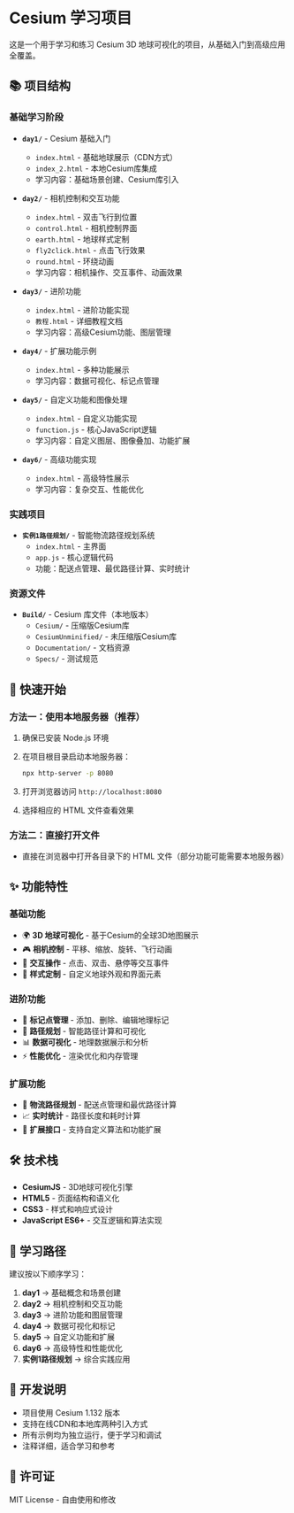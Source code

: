 # Cesium 学习项目

这是一个用于学习和练习 Cesium 3D 地球可视化的项目，从基础入门到高级应用全覆盖。

## 📚 项目结构

### 基础学习阶段

- **`day1/`** - Cesium 基础入门
  - `index.html` - 基础地球展示（CDN方式）
  - `index_2.html` - 本地Cesium库集成
  - 学习内容：基础场景创建、Cesium库引入

- **`day2/`** - 相机控制和交互功能
  - `index.html` - 双击飞行到位置
  - `control.html` - 相机控制界面
  - `earth.html` - 地球样式定制
  - `fly2click.html` - 点击飞行效果
  - `round.html` - 环绕动画
  - 学习内容：相机操作、交互事件、动画效果

- **`day3/`** - 进阶功能
  - `index.html` - 进阶功能实现
  - `教程.html` - 详细教程文档
  - 学习内容：高级Cesium功能、图层管理

- **`day4/`** - 扩展功能示例
  - `index.html` - 多种功能展示
  - 学习内容：数据可视化、标记点管理

- **`day5/`** - 自定义功能和图像处理
  - `index.html` - 自定义功能实现
  - `function.js` - 核心JavaScript逻辑
  - 学习内容：自定义图层、图像叠加、功能扩展

- **`day6/`** - 高级功能实现
  - `index.html` - 高级特性展示
  - 学习内容：复杂交互、性能优化

### 实践项目

- **`实例1路径规划/`** - 智能物流路径规划系统
  - `index.html` - 主界面
  - `app.js` - 核心逻辑代码
  - 功能：配送点管理、最优路径计算、实时统计

### 资源文件

- **`Build/`** - Cesium 库文件（本地版本）
  - `Cesium/` - 压缩版Cesium库
  - `CesiumUnminified/` - 未压缩版Cesium库
  - `Documentation/` - 文档资源
  - `Specs/` - 测试规范

## 🚀 快速开始

### 方法一：使用本地服务器（推荐）

1. 确保已安装 Node.js 环境
2. 在项目根目录启动本地服务器：

   ```bash
   npx http-server -p 8080
   ```

3. 打开浏览器访问 `http://localhost:8080`
4. 选择相应的 HTML 文件查看效果

### 方法二：直接打开文件

- 直接在浏览器中打开各目录下的 HTML 文件（部分功能可能需要本地服务器）

## ✨ 功能特性

### 基础功能

- 🌍 **3D 地球可视化** - 基于Cesium的全球3D地图展示
- 🎮 **相机控制** - 平移、缩放、旋转、飞行动画
- 🎯 **交互操作** - 点击、双击、悬停等交互事件
- 🎨 **样式定制** - 自定义地球外观和界面元素

### 进阶功能

- 📍 **标记点管理** - 添加、删除、编辑地理标记
- 🚀 **路径规划** - 智能路径计算和可视化
- 📊 **数据可视化** - 地理数据展示和分析
- ⚡ **性能优化** - 渲染优化和内存管理

### 扩展功能

- 🚚 **物流路径规划** - 配送点管理和最优路径计算
- 📈 **实时统计** - 路径长度和耗时计算
- 🔧 **扩展接口** - 支持自定义算法和功能扩展

## 🛠️ 技术栈

- **CesiumJS** - 3D地球可视化引擎
- **HTML5** - 页面结构和语义化
- **CSS3** - 样式和响应式设计
- **JavaScript ES6+** - 交互逻辑和算法实现

## 📖 学习路径

建议按以下顺序学习：

1. **day1** → 基础概念和场景创建
2. **day2** → 相机控制和交互功能
3. **day3** → 进阶功能和图层管理
4. **day4** → 数据可视化和标记
5. **day5** → 自定义功能和扩展
6. **day6** → 高级特性和性能优化
7. **实例1路径规划** → 综合实践应用

## 🔧 开发说明

- 项目使用 Cesium 1.132 版本
- 支持在线CDN和本地库两种引入方式
- 所有示例均为独立运行，便于学习和调试
- 注释详细，适合学习和参考

## 📄 许可证

MIT License - 自由使用和修改
